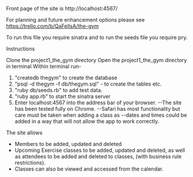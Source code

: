 Front page of the site is http://localhost:4567/

For planning and future enhancement options please see https://trello.com/b/QaFellsA/the-gym

To run this file you require sinatra and to run the seeds file you require pry.

Instructions

Clone the project1_the_gym directory
Open the project1_the_gym directory in terminal
Within terminal run-
1. "createdb thegym" to create the database
2. "psql -d thegym -f db/thegym.sql" - to create the tables etc.
3. "ruby db/seeds.rb" to add test data.
4. "ruby app.rb" to start the sinatra server
5. Enter localhost:4567 into the address bar of your browser.
--The site has been tested fully on Chrome.
--Safari has most functionality but care must be taken when adding a class as
--dates and times could be added in a way that will not allow the app to work correctly.

The site allows
- Members to be added, updated and deleted
- Upcoming Exercise classes to be added, updated and deleted, as well as attendees
  to be added and deleted to classes, (with business rule restrictions).
- Classes can also be viewed and accessed from the calendar.
